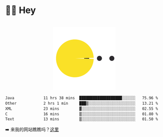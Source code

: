 
# 👋🏻 Hey
<div align="center">
	<br>
	<img src="https://raw.githubusercontent.com/Aniket965/Aniket965/master/pacman.svg?sanitize=true" width="200" height="200">
	<br>
</div>

<!--START_SECTION:waka-->

```txt
Java             11 hrs 38 mins  ███████████████████░░░░░░   75.96 %
Other            2 hrs 1 min     ███▒░░░░░░░░░░░░░░░░░░░░░   13.21 %
XML              23 mins         ▓░░░░░░░░░░░░░░░░░░░░░░░░   02.55 %
C                16 mins         ▒░░░░░░░░░░░░░░░░░░░░░░░░   01.80 %
Text             13 mins         ▒░░░░░░░░░░░░░░░░░░░░░░░░   01.50 %
```

<!--END_SECTION:waka-->

 ➡️  来我的网站瞧瞧吗？[这里](https://www.shaolongfei.com)
